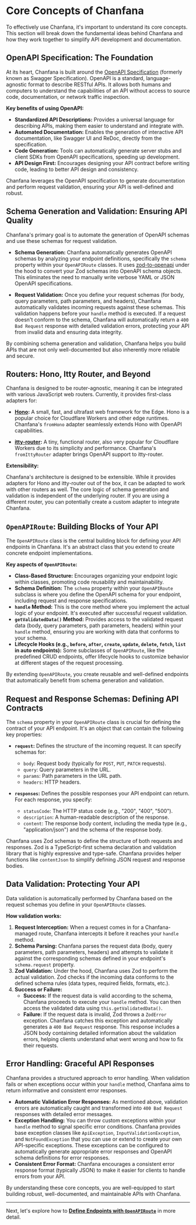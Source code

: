 # Core Concepts of Chanfana

To effectively use Chanfana, it's important to understand its core concepts. This section will break down the fundamental ideas behind Chanfana and how they work together to simplify API development and documentation.

## OpenAPI Specification: The Foundation

At its heart, Chanfana is built around the [OpenAPI Specification](https://www.openapis.org/) (formerly known as Swagger Specification). OpenAPI is a standard, language-agnostic format to describe RESTful APIs. It allows both humans and computers to understand the capabilities of an API without access to source code, documentation, or network traffic inspection.

**Key benefits of using OpenAPI:**

*   **Standardized API Descriptions:** Provides a universal language for describing APIs, making them easier to understand and integrate with.
*   **Automated Documentation:** Enables the generation of interactive API documentation, like Swagger UI and ReDoc, directly from the specification.
*   **Code Generation:** Tools can automatically generate server stubs and client SDKs from OpenAPI specifications, speeding up development.
*   **API Design First:** Encourages designing your API contract before writing code, leading to better API design and consistency.

Chanfana leverages the OpenAPI specification to generate documentation and perform request validation, ensuring your API is well-defined and robust.

## Schema Generation and Validation: Ensuring API Quality

Chanfana's primary goal is to automate the generation of OpenAPI schemas and use these schemas for request validation.

*   **Schema Generation:** Chanfana automatically generates OpenAPI schemas by analyzing your endpoint definitions, specifically the `schema` property within your `OpenAPIRoute` classes. It uses [zod-to-openapi](https://github.com/asteasolutions/zod-to-openapi) under the hood to convert your Zod schemas into OpenAPI schema objects. This eliminates the need to manually write verbose YAML or JSON OpenAPI specifications.

*   **Request Validation:** Once you define your request schemas (for body, query parameters, path parameters, and headers), Chanfana automatically validates incoming requests against these schemas. This validation happens before your `handle` method is executed. If a request doesn't conform to the schema, Chanfana will automatically return a `400 Bad Request` response with detailed validation errors, protecting your API from invalid data and ensuring data integrity.

By combining schema generation and validation, Chanfana helps you build APIs that are not only well-documented but also inherently more reliable and secure.

## Routers: Hono, Itty Router, and Beyond

Chanfana is designed to be router-agnostic, meaning it can be integrated with various JavaScript web routers. Currently, it provides first-class adapters for:

*   **[Hono](https://github.com/honojs/hono):** A small, fast, and ultrafast web framework for the Edge. Hono is a popular choice for Cloudflare Workers and other edge runtimes. Chanfana's `fromHono` adapter seamlessly extends Hono with OpenAPI capabilities.

*   **[itty-router](https://github.com/kwhitley/itty-router):** A tiny, functional router, also very popular for Cloudflare Workers due to its simplicity and performance. Chanfana's `fromIttyRouter` adapter brings OpenAPI support to itty-router.

**Extensibility:**

Chanfana's architecture is designed to be extensible. While it provides adapters for Hono and itty-router out of the box, it can be adapted to work with other routers as well. The core logic of schema generation and validation is independent of the underlying router. If you are using a different router, you can potentially create a custom adapter to integrate Chanfana.

## `OpenAPIRoute`: Building Blocks of Your API

The `OpenAPIRoute` class is the central building block for defining your API endpoints in Chanfana. It's an abstract class that you extend to create concrete endpoint implementations.

**Key aspects of `OpenAPIRoute`:**

*   **Class-Based Structure:** Encourages organizing your endpoint logic within classes, promoting code reusability and maintainability.
*   **Schema Definition:**  The `schema` property within your `OpenAPIRoute` subclass is where you define the OpenAPI schema for your endpoint, including request and response specifications.
*   **`handle` Method:**  This is the core method where you implement the actual logic of your endpoint. It's executed after successful request validation.
*   **`getValidatedData()` Method:**  Provides access to the validated request data (body, query parameters, path parameters, headers) within your `handle` method, ensuring you are working with data that conforms to your schema.
*   **Lifecycle Hooks (e.g., `before`, `after`, `create`, `update`, `delete`, `fetch`, `list` in auto endpoints):**  Some subclasses of `OpenAPIRoute`, like the predefined CRUD endpoints, offer lifecycle hooks to customize behavior at different stages of the request processing.

By extending `OpenAPIRoute`, you create reusable and well-defined endpoints that automatically benefit from schema generation and validation.

## Request and Response Schemas: Defining API Contracts

The `schema` property in your `OpenAPIRoute` class is crucial for defining the contract of your API endpoint. It's an object that can contain the following key properties:

*   **`request`:** Defines the structure of the incoming request. It can specify schemas for:
    *   `body`: Request body (typically for `POST`, `PUT`, `PATCH` requests).
    *   `query`: Query parameters in the URL.
    *   `params`: Path parameters in the URL path.
    *   `headers`: HTTP headers.

*   **`responses`:** Defines the possible responses your API endpoint can return. For each response, you specify:
    *   `statusCode`: The HTTP status code (e.g., "200", "400", "500").
    *   `description`: A human-readable description of the response.
    *   `content`: The response body content, including the media type (e.g., "application/json") and the schema of the response body.

Chanfana uses Zod schemas to define the structure of both requests and responses. Zod is a TypeScript-first schema declaration and validation library that is highly expressive and type-safe. Chanfana provides helper functions like `contentJson` to simplify defining JSON request and response bodies.

## Data Validation: Protecting Your API

Data validation is automatically performed by Chanfana based on the request schemas you define in your `OpenAPIRoute` classes.

**How validation works:**

1.  **Request Interception:** When a request comes in for a Chanfana-managed route, Chanfana intercepts it before it reaches your `handle` method.
2.  **Schema Parsing:** Chanfana parses the request data (body, query parameters, path parameters, headers) and attempts to validate it against the corresponding schemas defined in your endpoint's `schema.request` property.
3.  **Zod Validation:** Under the hood, Chanfana uses Zod to perform the actual validation. Zod checks if the incoming data conforms to the defined schema rules (data types, required fields, formats, etc.).
4.  **Success or Failure:**
    *   **Success:** If the request data is valid according to the schema, Chanfana proceeds to execute your `handle` method. You can then access the validated data using `this.getValidatedData()`.
    *   **Failure:** If the request data is invalid, Zod throws a `ZodError` exception. Chanfana catches this exception and automatically generates a `400 Bad Request` response. This response includes a JSON body containing detailed information about the validation errors, helping clients understand what went wrong and how to fix their requests.

## Error Handling: Graceful API Responses

Chanfana provides a structured approach to error handling. When validation fails or when exceptions occur within your `handle` method, Chanfana aims to return informative and consistent error responses.

*   **Automatic Validation Error Responses:** As mentioned above, validation errors are automatically caught and transformed into `400 Bad Request` responses with detailed error messages.
*   **Exception Handling:** You can throw custom exceptions within your `handle` method to signal specific error conditions. Chanfana provides base exception classes like `ApiException`, `InputValidationException`, and `NotFoundException` that you can use or extend to create your own API-specific exceptions. These exceptions can be configured to automatically generate appropriate error responses and OpenAPI schema definitions for error responses.
*   **Consistent Error Format:** Chanfana encourages a consistent error response format (typically JSON) to make it easier for clients to handle errors from your API.

By understanding these core concepts, you are well-equipped to start building robust, well-documented, and maintainable APIs with Chanfana.

---

Next, let's explore how to [**Define Endpoints with `OpenAPIRoute`**](./defining-endpoints.md) in more detail.
